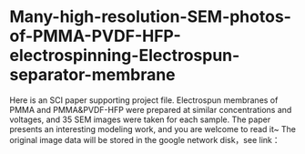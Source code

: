 # Many-high-resolution-SEM-photos-of-PMMA-PVDF-HFP-electrospinning-Electrospun-separator-membrane
Here is an SCI paper supporting project file.
Electrospun membranes of PMMA and PMMA&PVDF-HFP were prepared at similar concentrations and voltages, and 35 SEM images were taken for each sample. 
The paper presents an interesting modeling work, and you are welcome to read it~ 
The original image data will be stored in the google network disk，see link：
